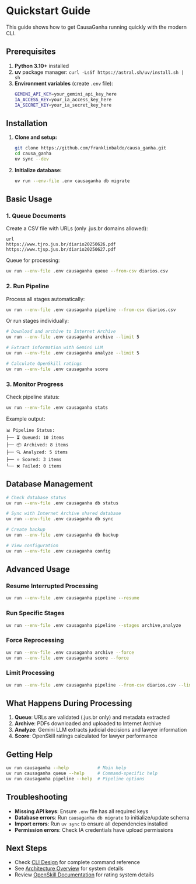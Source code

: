 # Quickstart Guide

This guide shows how to get CausaGanha running quickly with the modern CLI.

## Prerequisites

1. **Python 3.10+** installed
2. **uv** package manager: `curl -LsSf https://astral.sh/uv/install.sh | sh`
3. **Environment variables** (create `.env` file):
   ```bash
   GEMINI_API_KEY=your_gemini_api_key_here
   IA_ACCESS_KEY=your_ia_access_key_here  
   IA_SECRET_KEY=your_ia_secret_key_here
   ```

## Installation

1. **Clone and setup:**
   ```bash
   git clone https://github.com/franklinbaldo/causa_ganha.git
   cd causa_ganha
   uv sync --dev
   ```

2. **Initialize database:**
   ```bash
   uv run --env-file .env causaganha db migrate
   ```

## Basic Usage

### 1. Queue Documents

Create a CSV file with URLs (only .jus.br domains allowed):

```csv
url
https://www.tjro.jus.br/diario20250626.pdf
https://www.tjsp.jus.br/diario20250627.pdf
```

Queue for processing:
```bash
uv run --env-file .env causaganha queue --from-csv diarios.csv
```

### 2. Run Pipeline

Process all stages automatically:
```bash
uv run --env-file .env causaganha pipeline --from-csv diarios.csv
```

Or run stages individually:
```bash
# Download and archive to Internet Archive
uv run --env-file .env causaganha archive --limit 5

# Extract information with Gemini LLM  
uv run --env-file .env causaganha analyze --limit 5

# Calculate OpenSkill ratings
uv run --env-file .env causaganha score
```

### 3. Monitor Progress

Check pipeline status:
```bash
uv run --env-file .env causaganha stats
```

Example output:
```
📊 Pipeline Status:
├── ⏳ Queued: 10 items
├── 📦 Archived: 8 items  
├── 🔍 Analyzed: 5 items
├── ⭐ Scored: 3 items
└── ❌ Failed: 0 items
```

## Database Management

```bash
# Check database status
uv run --env-file .env causaganha db status

# Sync with Internet Archive shared database
uv run --env-file .env causaganha db sync

# Create backup
uv run --env-file .env causaganha db backup

# View configuration
uv run --env-file .env causaganha config
```

## Advanced Usage

### Resume Interrupted Processing
```bash
uv run --env-file .env causaganha pipeline --resume
```

### Run Specific Stages
```bash
uv run --env-file .env causaganha pipeline --stages archive,analyze
```

### Force Reprocessing  
```bash
uv run --env-file .env causaganha archive --force
uv run --env-file .env causaganha score --force
```

### Limit Processing
```bash
uv run --env-file .env causaganha pipeline --from-csv diarios.csv --limit 10
```

## What Happens During Processing

1. **Queue**: URLs are validated (.jus.br only) and metadata extracted
2. **Archive**: PDFs downloaded and uploaded to Internet Archive
3. **Analyze**: Gemini LLM extracts judicial decisions and lawyer information
4. **Score**: OpenSkill ratings calculated for lawyer performance

## Getting Help

```bash
uv run causaganha --help           # Main help
uv run causaganha queue --help     # Command-specific help
uv run causaganha pipeline --help  # Pipeline options
```

## Troubleshooting

- **Missing API keys**: Ensure `.env` file has all required keys
- **Database errors**: Run `causaganha db migrate` to initialize/update schema
- **Import errors**: Run `uv sync` to ensure all dependencies installed
- **Permission errors**: Check IA credentials have upload permissions

## Next Steps

- Check [CLI Design](cli_design.md) for complete command reference
- See [Architecture Overview](../CLAUDE.md) for system details
- Review [OpenSkill Documentation](openskill.md) for rating system details